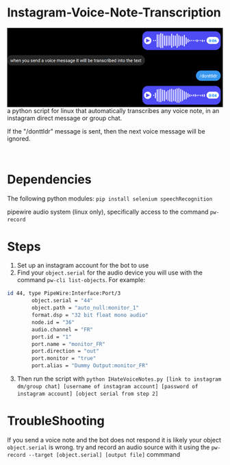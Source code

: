 # Instagram-Voice-Note-Transcription

<img src="/assets/example.png" align="right"/>
a python script for linux that automatically transcribes any voice note, in an instagram direct message or group chat.

If the "/donttldr" message is sent, then the next voice message will be ignored.  <br />

<br />
  
# Dependencies
The following python modules: `pip install selenium speechRecognition`

pipewire audio system (linux only), specifically access to the command `pw-record`

# Steps
1. Set up an instagram account for the bot to use
2. Find your `object.serial` for the audio device you will use with the command `pw-cli list-objects`. For example:
```sh
id 44, type PipeWire:Interface:Port/3
 		object.serial = "44"
 		object.path = "auto_null:monitor_1"
 		format.dsp = "32 bit float mono audio"
 		node.id = "36"
 		audio.channel = "FR"
 		port.id = "1"
 		port.name = "monitor_FR"
 		port.direction = "out"
 		port.monitor = "true"
 		port.alias = "Dummy Output:monitor_FR"
```
3. Then run the script with
   `python IHateVoiceNotes.py [link to instagram dm/group chat] [username of instagram account] [password of instagram account] [object serial from step 2]`

# TroubleShooting
If you send a voice note and the bot does not respond it is likely your object `object.serial` is wrong. try and record an audio source with it using the `pw-record --target [object.serial] [output file]` commmand

